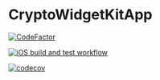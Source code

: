 # CryptoWidgetKitApp

[![CodeFactor](https://www.codefactor.io/repository/github/josetorronteras/cryptowidgetkitapp/badge)](https://www.codefactor.io/repository/github/josetorronteras/cryptowidgetkitapp)

[![iOS build and test workflow](https://github.com/josetorronteras/CryptoWidgetKitApp/actions/workflows/ios.yml/badge.svg?branch=main)](https://github.com/josetorronteras/CryptoWidgetKitApp/actions/workflows/ios.yml)

[![codecov](https://codecov.io/gh/josetorronteras/CryptoWidgetKitApp/graph/badge.svg?token=5O0SZMNM97)](https://codecov.io/gh/josetorronteras/CryptoWidgetKitApp)